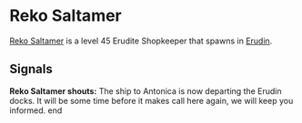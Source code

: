 # Reko Saltamer



[Reko Saltamer](/npc/24085) is a level 45 Erudite Shopkeeper that spawns in [Erudin](/zone/24).



## Signals

**Reko Saltamer shouts:** <span class="text-danger">The ship to Antonica is now departing the Erudin docks. It will be some time before it makes call here again, we will keep you informed.</span>
end